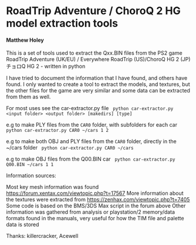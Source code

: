 # RoadTrip Adventure / ChoroQ 2 HG model extraction tools

#### Matthew Holey

This is a set of tools used to extract the Qxx.BIN files from the PS2 game RoadTrip Adventure (UK/EU) / Everywhere RoadTrip (US)/ChoroQ HG 2 (JP) チョロQ HG 2 - written in python

I have tried to document the information that I have found, and others have found.
I only wanted to create a tool to extract the models, and textures, but the other files for the game are very similar and some data can be extracted from them as well.

For most uses see the car-extractor.py file
``` python car-extractor.py <input folder> <output folder> [makedirs] [type]```

e.g to make PLY files from the `CAR0` folder, with subfolders for each car
``` python car-extractor.py CAR0 ~/cars 1 2```

e.g to make both OBJ and PLY files from the `CAR0` folder, directly in the ~/cars folder
``` python car-extractor.py CAR0 ~/cars```

e.g to make OBJ files from the Q00.BIN car
``` python car-extractor.py Q00.BIN ~/cars 1 1```


Information sources:

Most key mesh information was found https://forum.xentax.com/viewtopic.php?t=17567
More information about the textures were extracted from https://zenhax.com/viewtopic.php?t=7405
Some code is based on the BMS/3DS Max script in the forum above
Other information was gathered from analysis or playstation/2 memory/data formats found in the manuals, very useful for how the TIM file and palette data is stored

Thanks: killercracker, Acewell

